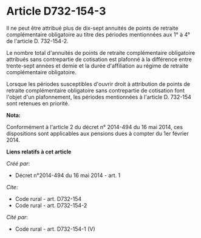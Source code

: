 # Article D732-154-3

Il ne peut être attribué plus de dix-sept annuités de points de retraite complémentaire obligatoire au titre des périodes
mentionnées aux 1° à 4° de l'article D. 732-154-2. 

Le nombre total d'annuités de points de retraite complémentaire obligatoire attribués sans contrepartie de cotisation est
plafonné à la différence entre trente-sept années et demie et la durée d'affiliation au régime de retraite complémentaire
obligatoire. 

Lorsque les périodes susceptibles d'ouvrir droit à attribution de points de retraite complémentaire obligatoire sans
contrepartie de cotisation font l'objet d'un plafonnement, les périodes mentionnées à l'article D. 732-154 sont retenues en
priorité.

**Nota:**

Conformément à l'article 2 du décret n° 2014-494 du 16 mai 2014, ces dispositions sont applicables aux pensions dues à
compter du 1er février 2014.

**Liens relatifs à cet article**

_Créé par_:

  - Décret n°2014-494 du 16 mai 2014 - art. 1

_Cite_:

  - Code rural - art. D732-154
  - Code rural - art. D732-154-2

_Cité par_:

  - Code rural - art. D732-154-1 (V)
